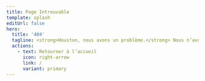 ```yaml
---
title: Page Introuvable
template: splash
editUrl: false
hero:
  title: '404'
  tagline: <strong>Houston, nous avons un problème.</strong> Nous n’avons pas pu trouver cette page.<br>Vérifiez l’URL ou essayez la barre de recherche.
  actions:
    - text: Retourner à l’accueil
      icon: right-arrow
      link: /
      variant: primary
---
```

